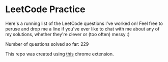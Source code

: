 # LeetCode Practice

Here's a running list of the LeetCode questions I've worked on! Feel free to peruse and drop me a line if you've ever like to chat with me about any of my solutions, whether they're clever or (too often) messy :)

Number of questions solved so far: 229

This repo was created using [this](https://github.com/QasimWani/LeetHub) chrome extension.
